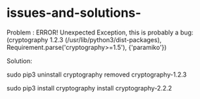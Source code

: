 # issues-and-solutions-


Problem : ERROR! Unexpected Exception, this is probably a bug: (cryptography 1.2.3 (/usr/lib/python3/dist-packages), Requirement.parse('cryptography>=1.5'), {'paramiko'})

Solution:

sudo pip3 uninstall cryptography
removed cryptography-1.2.3

sudo pip3 install cryptography
install cryptography-2.2.2
